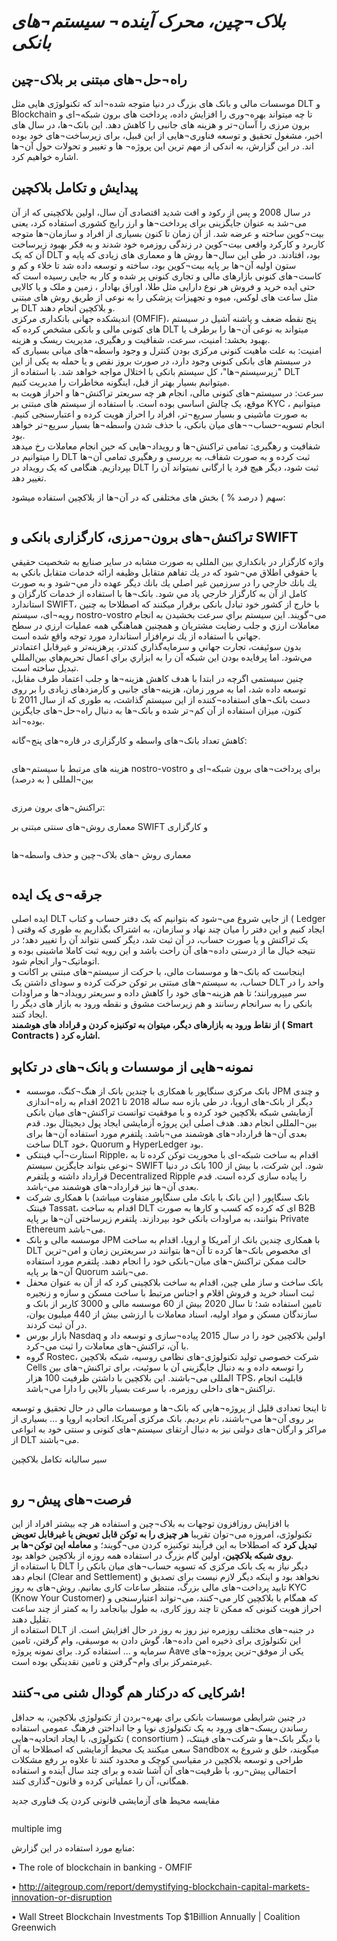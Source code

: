 # *بلاک¬چین، محرک آینده¬ سیستم¬های بانکی*

## راه¬حل¬های مبتنی بر بلاک-چین
موسسات مالی و بانک های بزرگ در دنیا متوجه شده¬اند که تکنولوژی هایی مثل DLT و Blockchain تا چه میتواند بهره¬وری را افزایش داده، پرداخت های برون شبکه¬ای و برون مرزی را آسان¬تر و هزینه های جانبی را کاهش دهد. این بانک¬ها، در سال های اخیر، مشغول تحقیق و توسعه فناوری¬هایی از این قبیل، برای زیرساخت¬های خود بوده اند. در این گزارش، به اندکی از مهم ترین این پروژه¬ ها و تغییر و تحولات حول آن¬ها اشاره خواهیم کرد.

## پیدایش و تکامل بلاکچین
در سال 2008 و پس از رکود و افت شدید اقتصادی آن سال، اولین بلاکچینی که از آن می¬شد به عنوان جایگزینی برای پرداخت¬ها و ارز رایج کشوری استفاده کرد، یعنی بیت¬کوین ساخته و عرضه شد. از آن زمان تا کنون بسیاری از افراد و سازمان¬ها متوجه کاربرد و کارکرد واقعی بیت¬کوین در زندگی روزمره خود شدند و به فکر بهبود زیرساخت آن که یک DLT بود، افتادند. در طی این سال¬ها روش ها و معماری های زیادی که پایه و ستون اولیه آن¬ها بر پایه بیت¬کوین بود، ساخته و توسعه داده شد تا خلاء و کم و کاست¬های کنونی بازارهای مالی و تجاری کنونی پر شده و کار به جایی رسیده است که حتی ایده خرید و فروش هر نوع دارایی مثل طلا، اوراق بهادار ، زمین و ملک و یا کالایی مثل ساعت های لوکس، میوه و تجهیزات پزشکی را به نوعی از طریق روش های مبتنی بر DLT و بلاکچین انجام دهند.<br>
اندیشکده جهانی بانکداری مرکزی (OMFIF)، پنج نقطه ضعف و پاشنه آشیل در سیستم های کنونی مالی و بانکی مشخص کرده که DLT میتواند به نوعی آن¬ها را برطرف یا بهبود بخشد:
امنیت، سرعت، شفافیت و رهگیری، مدیریت ریسک و هزینه. <br>
امنیت: به علت ماهیت کنونی مرکزی بودن کنترل و وجود واسطه¬های میانی بسیاری که در سیستم های بانکی کنونی وجود دارد، در صورت بروز نقص و یا حمله به یکی از این "زیرسیستم¬ها"، کل سیستم بانکی با اختلال مواجه خواهد شد. با استفاده از DLT میتوانیم بسیار بهتر از قبل، اینگونه مخاطرات را مدیریت کنیم.<br>
سرعت: در سیستم¬های کنونی مالی، انجام هر چه سریعتر تراکنش¬ها و احراز هویت به موقع، یک چالش اساسی بوده است. با استفاده از سیستم های مبتنی بر KYC ، میتوانیم به صورت ماشینی و بسیار سریع¬تر، افراد را احراز هویت کرده و اعتبارسنجی کنیم. انجام تسویه-حساب¬¬های میان بانکی، با حذف شدن واسطه¬ها بسیار سریع¬تر خواهد بود.<br>
شفافیت و رهگیری: تمامی تراکنش¬ها و رویداد¬هایی که حین انجام معاملات رخ میدهد را میتوانیم در DLT ثبت کرده و به صورت شفاف، به بررسی و رهگیری تمامی آن¬ها بپردازیم. هنگامی که یک رویداد در DLT ثبت شود، دیگر هیچ فرد یا ارگانی نمیتواند آن را تغییر دهد.

سهم ( درصد % ) بخش های مختلفی که در آن¬ها از بلاکچین استفاده میشود:

![]()

## تراکنش¬های برون¬مرزی، کارگزاری بانکی و SWIFT

واژه كارگزار در بانكداري بين المللی به صورت مشابه در ساير صنايع به شخصيت حقيقي يا حقوقي اطلاق مي¬شود كه در يك تفاهم متقابل وظيفه ارائه خدمات متقابل بانكي به يك بانك خارجي را در سرزمين غير اصلي يك بانك ديگر عهده دار مي¬شود و به صورت كامل از آن به كارگزار خارجي ياد مي شود. بانک¬ها با استفاده از خدمات کارگزان و استاندارد SWIFT، با خارج از کشور خود تبادل بانکی برقرار میکنند که اصطلاحا به چنین رویه¬ای، سیستم nostro-vostro می¬گویند. اين سيستم براي سرعت بخشيدن به انجام معاملات ارزي و جلب رضايت مشتريان و همچنين هماهنگي همه عمليات ارزي در سطح جهاني با استفاده از يك نرم‌افزار استاندارد مورد توجه واقع شده ‌است.<br>
بدون سوئيفت، تجارت جهاني و سرمايه‌گذاري كندتر، پرهزينه‌تر و غيرقابل اعتمادتر مي‌شود. اما پرفايده بودن اين شبكه آن را به ابزاري براي اعمال تحريم‌هاي بين‌المللي تبديل ساخته است. <br>
چنین سیستمی اگرچه در ابتدا با هدف کاهش هزینه¬ها و جلب اعتماد طرف مقابل، توسعه داده شد، اما به مرور زمان، هزینه¬های جانبی و کارمزدهای زیادی را بر روی دست بانک¬های استفاده¬کننده از این سیستم گذاشت، به طوری که از سال 2011 تا کنون، میزان استفاده از آن کم¬تر شده و بانک¬ها به دنبال راه¬حل¬های جایگزین بوده¬اند. 

کاهش تعداد بانک¬های واسطه و کارگزاری در قاره¬های پنج¬گانه:

![]()

هزینه های مرتبط با سیستم¬های nostro-vostro برای پرداخت¬های برون شبکه¬ای و بین¬المللی ( به درصد)

![]()

تراکنش¬های برون مرزی:

معماری روش¬های سنتی مبتنی بر SWIFT و کارگزاری

![]()

معماری روش ¬های بلاک¬چین و حذف واسطه¬ها

![]()

## جرقه¬ی یک ایده
ایده اصلی DLT از جایی شروع می¬شود که بتوانیم که یک دفتر حساب و کتاب ( Ledger ) ایجاد کنیم و این دفتر را میان چند نهاد و سازمان، به اشتراک بگذاریم به طوری که وقتی یک تراکنش و یا صورت حساب، در آن ثبت شد، دیگر کسی نتواند آن را تغییر دهد؛ در نتیجه خیال ما از درستی داده¬های آن راحت باشد و این رویه ثبت کاملا ماشینی بوده و اتوماتیک¬وار انجام شود.<br>
اینجاست که بانک¬ها و موسسات مالی، با حرکت از سیستم¬های مبتنی بر اکانت و حساب، به سیستم¬های مبتنی بر توکن حرکت کرده و سودای داشتن یک DLT واحد را در سر میپرورانند؛ تا هم هزینه¬های خود را کاهش داده و سریعتر رویداد¬ها و مراودات بانکی را به سرانجام رسانند و هم زیرساخت مشوق و نقطه ورود به بازار های دیگر را ایجاد کنند.<br> **از نقاط ورود به بازارهای دیگر، میتوان به توکنیزه کردن و قراداد های هوشمند ( Smart Contracts ) اشاره کرد.**

## نمونه¬هایی از موسسات و بانک¬های در تکاپو

* بانک مرکزی سنگاپور با همکاری با چندین بانک از هنگ¬کنگ، موسسه JPM و چندی دیگر از بانک-های اروپا، در طی بازه سه ساله 2018 تا 2021 اقدام به راه¬اندازی آزمایشی شبکه بلاکچین خود کرده و با موفقیت توانست تراکنش¬های میان بانکی بین¬المللی انجام دهد. هدف اصلی این پروژه آزمایشی ایجاد پول دیجیتال بود. قدم بعدی آن¬ها  قرارداد¬های هوشمند می¬باشد. پلتفرم مورد استفاده آن¬ها برای ساخت DLT خود، Quorum و HyperLedger بود.
* استارت¬آپ فینتکی Ripple، اقدام به ساخت شبکه-ای با محوریت توکن کرده تا به نوعی بتواند جایگزین سیستم¬ SWIFT شود. این شرکت، با بیش از 100 بانک در دنیا قرارداد داشته و پلتفرم Decentralized Ripple  را پیاده سازی کرده است. قدم بعدی آن¬ها نیز قرارداد¬های هوشمند می-باشد.
*	بانک سنگاپور ( این بانک با بانک ملی سنگاپور متفاوت میباشد) با همکاری شرکت فینتک Tassat، اقدام به ساخت DLT ای که کرده که کسب و کارها به صورت B2B بتوانند، به مراودات بانکی خود بپردازند. پلتفرم زیرساختی آن¬ها بر پایه Private Ethereum می¬باشد.
*	موسسه مالی و بانک JPM با همکاری چندین بانک از آمریکا و اروپا، اقدام به ساخت DLT ای مخصوص بانک¬ها کرده تا آن¬ها بتوانند در سریعترین زمان و امن¬ترین حالت ممکن تراکنش¬های میان¬بانکی خود را انجام دهند. پلتفرم مورد استفاده آن¬ها بر پایه Quorum می¬باشد.
*	بانک ساخت و ساز ملی چین، اقدام به ساخت بلاکچینی کرد که از آن به عنوان محفل ثبت اسناد خرید و فروش اقلام و اجناس مرتبط با ساخت مسکن و سازه و زنجیره تامین استفاده شد؛ تا سال 2020 بیش از 60 موسسه مالی و 3000 کاربر از بانک و سازندگان مسکن و مواد اولیه، اسناد معاملات با ارزشی بیش از 440 میلیون یوان، در آن ثبت کردند.
*	بازار بورس Nasdaq اولین بلاکچین خود را در سال 2015 پیاده¬سازی و توسعه داد و با آن، تراکنش¬های معاملات را ثبت می¬کرد.
*	گروه Rostec، شرکت خصوصی تولید تکنولوژی-های نظامی روسیه، شبکه بلاکچین Cells را توسعه داده و به دنبال جایگزینی آن با سوئیت، برای تراکنش¬های بین المللی می¬باشند. این بلاکچین با داشتن ظرفیت 100 هزار TPS، قابلیت انجام تراکنش¬های داخلی روزمره، با سرعت بسیار بالایی را دارا می¬باشد.

تا اینجا تعدادی قلیل از پروژه¬هایی که بانک¬ها و موسسات مالی در حال تحقیق و توسعه بر روی آن¬ها می¬باشند، نام بردیم. بانک مرکزی آمریکا، اتحادیه اروپا و ... بسیاری از مراکز و ارگان¬های دولتی نیز به دنبال ارتقای سیستم¬های کنونی و سنتی خود به انواعی از DLT می¬باشند.

سیر سالیانه تکامل بلاکچین

![]()

## فرصت¬های پیش¬ رو
با افزایش روزافزون توجهات به بلاک¬چین و استفاده هر چه بیشتر افراد از این تکنولوژی، امروزه می¬توان تقریبا **هر چیزی را به توکن قابل تعویض یا غیرقابل تعویض تبدیل کرد** که اصطلاحا به این فرآیند توکنیزه کردن می¬گویند؛ و **معامله این توکن¬ها بر روی شبکه بلاکچین**، اولین گام بزرگ در استفاده همه روزه از بلاکچین خواهد بود.<br>
با استفاده از DLT دیگر نیاز به یک بانک مرکزی که تسویه حساب¬های میان بانکی را انجام دهد (Clear and Settlement) نخواهد بود و اینکه دیگر لازم نیست برای تصدیق و تایید پرداخت¬های مالی بزرگ، منتظر ساعات کاری بمانیم.
روش¬های به روز KYC (Know Your Customer) که همگام با بلاکچین کار می¬کنند، می¬تواند اعتبارسنجی و احراز هویت کنونی که ممکن تا چند روز کاری، به طول بیانجامد را به کمتر از چند ساعت تقلیل دهند.<br>
استفاده از DLT در جنبه¬های مختلف روزمره نیز روز به روز در حال افزایش است. از این تکنولوژی برای ذخیره امن داده¬ها، گوش دادن به موسیقی، وام گرفتن، تامین سرمایه و ... استفاده کرد. برای نمونه پروژه Aave یکی از موفق¬ترین پروژه¬های غیرمتمرکز برای وام¬گرفتن و تامین نقدینگی بوده است.

## شرکایی که درکنار هم گودال شنی می¬کنند!
در چنین شرایطی موسسات بانکی برای بهره¬بردن از تکنولوژی بلاکچین، به حداقل رساندن ریسک¬های ورود به یک تکنولوژی نوپا و جا انداختن فرهنگ عمومی استفاده تکنولوژی، با ایجاد اتحادیه¬هایی ( consortium ) با دیگر بانک¬ها و شرکت¬های فینتک، سعی میکنند یک محیط آزمایشی که اصطلاحا به آن Sandbox میگویند، خلق و شروع به طراحی و توسعه بلاکچین در مقیاسی کوچک و محدود کنند تا علاوه بر رفع مشکلات احتمالی پیش¬رو، با ظرفیت¬های آن آشنا شده و برای چند سال آینده و استفاده همگانی، آن را عملیاتی کرده و قانون¬گذاری کنند. 

مقایسه محیط های آزمایشی قانونی کردن یک فناوری جدید

![]()

multiple img
![]()


منابع مورد استفاده در این گزارش:

•	The role of blockchain in banking - OMFIF

•	http://aitegroup.com/report/demystifying-blockchain-capital-markets-innovation-or-disruption 

•	Wall Street Blockchain Investments Top $1Billion Annually | Coalition Greenwich 

